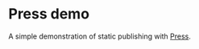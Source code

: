 # Press demo

A simple demonstration of static publishing with [Press][].

[Press]: https://github.com/benglynn/press